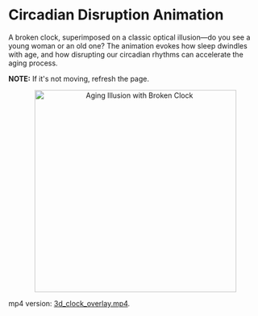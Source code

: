 # Circadian Disruption Animation

A broken clock, superimposed on a classic optical illusion—do you see a young woman or an old one? The animation evokes how sleep dwindles with age, and how disrupting our circadian rhythms can accelerate the aging process. 

**NOTE:** If it's not moving, refresh the page.


<p align="center">
  <img src="3d_clock_overlay.gif" alt="Aging Illusion with Broken Clock" width="400">
</p>


mp4 version: [3d_clock_overlay.mp4](https://github.com/adams-charleen/clock_animation/raw/main/3d_clock_overlay.mp4).
